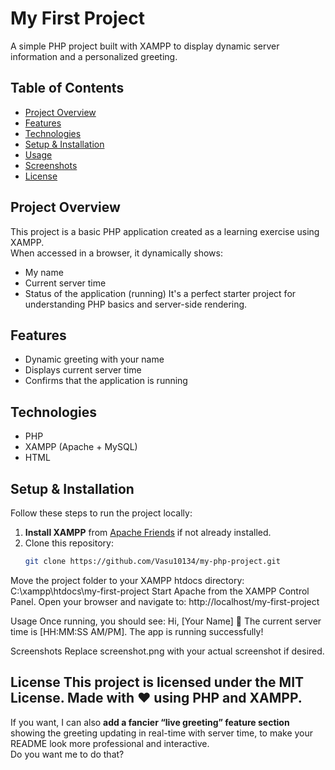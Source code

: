 # My First Project
A simple PHP project built with XAMPP to display dynamic server information and a personalized greeting.

## Table of Contents
- [Project Overview](#project-overview)
- [Features](#features)
- [Technologies](#technologies)
- [Setup & Installation](#setup--installation)
- [Usage](#usage)
- [Screenshots](#screenshots)
- [License](#license)

## Project Overview
This project is a basic PHP application created as a learning exercise using XAMPP.  
When accessed in a browser, it dynamically shows:

- My name
- Current server time
- Status of the application (running)
It's a perfect starter project for understanding PHP basics and server-side rendering.

## Features
- Dynamic greeting with your name
- Displays current server time
- Confirms that the application is running

## Technologies
- PHP
- XAMPP (Apache + MySQL)
- HTML

## Setup & Installation
Follow these steps to run the project locally:

1. **Install XAMPP** from [Apache Friends](https://www.apachefriends.org/index.html) if not already installed.
2. Clone this repository:
   ```bash
   git clone https://github.com/Vasu10134/my-php-project.git

Move the project folder to your XAMPP htdocs directory:
C:\xampp\htdocs\my-first-project
Start Apache from the XAMPP Control Panel.
Open your browser and navigate to:
http://localhost/my-first-project

Usage
Once running, you should see:
Hi, [Your Name] 👋
The current server time is [HH:MM:SS AM/PM].
The app is running successfully!

Screenshots
Replace screenshot.png with your actual screenshot if desired.

License
This project is licensed under the MIT License.
Made with ❤️ using PHP and XAMPP.
---

If you want, I can also **add a fancier “live greeting” feature section** showing the greeting updating in real-time with server time, to make your README look more professional and interactive.  
Do you want me to do that?
